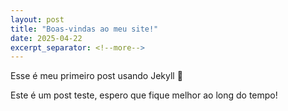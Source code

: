 ```yaml
---
layout: post
title: "Boas-vindas ao meu site!"
date: 2025-04-22
excerpt_separator: <!--more-->
---
```


Esse é meu primeiro post usando Jekyll 🚀

<!--more-->

Este é um post teste, espero que fique melhor ao long do tempo!